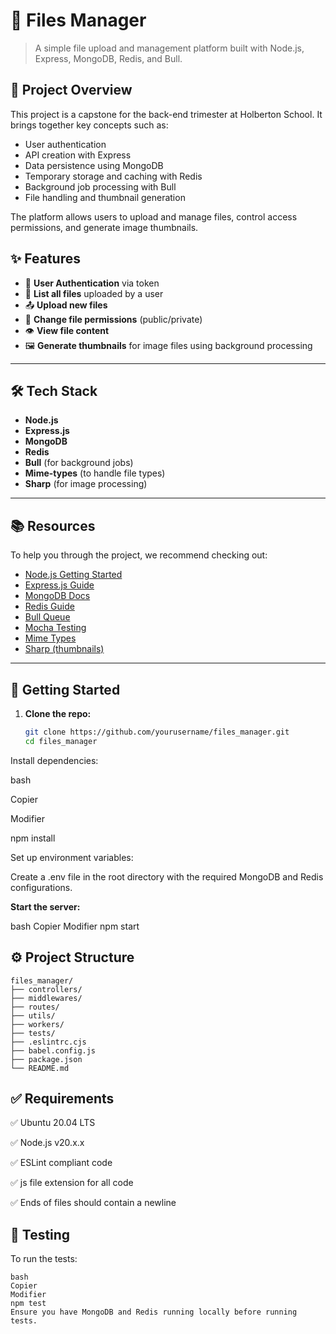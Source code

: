 # 📁 Files Manager

> A simple file upload and management platform built with Node.js, Express, MongoDB, Redis, and Bull.

## 📌 Project Overview

This project is a capstone for the back-end trimester at Holberton School. It brings together key concepts such as:

- User authentication
- API creation with Express
- Data persistence using MongoDB
- Temporary storage and caching with Redis
- Background job processing with Bull
- File handling and thumbnail generation

The platform allows users to upload and manage files, control access permissions, and generate image thumbnails.

## ✨ Features

- 🔐 **User Authentication** via token
- 📜 **List all files** uploaded by a user
- 📤 **Upload new files**
- 🔄 **Change file permissions** (public/private)
- 👁 **View file content**
- 🖼 **Generate thumbnails** for image files using background processing

---

## 🛠 Tech Stack

- **Node.js**
- **Express.js**
- **MongoDB**
- **Redis**
- **Bull** (for background jobs)
- **Mime-types** (to handle file types)
- **Sharp** (for image processing)

---

## 📚 Resources

To help you through the project, we recommend checking out:

- [Node.js Getting Started](https://nodejs.org/en/docs/guides/getting-started-guide/)
- [Express.js Guide](https://expressjs.com/en/starter/installing.html)
- [MongoDB Docs](https://docs.mongodb.com/)
- [Redis Guide](https://redis.io/docs/)
- [Bull Queue](https://github.com/OptimalBits/bull)
- [Mocha Testing](https://mochajs.org/)
- [Mime Types](https://www.npmjs.com/package/mime-types)
- [Sharp (thumbnails)](https://sharp.pixelplumbing.com/)

---

## 🚀 Getting Started

1. **Clone the repo:**
   ```bash
   git clone https://github.com/yourusername/files_manager.git
   cd files_manager
Install dependencies:

bash

Copier

Modifier

npm install

Set up environment variables:

Create a .env file in the root directory with the required MongoDB and Redis configurations.

**Start the server:**

bash
Copier
Modifier
npm start

## ⚙️ Project Structure

```plaintext
files_manager/
├── controllers/
├── middlewares/
├── routes/
├── utils/
├── workers/
├── tests/
├── .eslintrc.cjs
├── babel.config.js
├── package.json
└── README.md
```
## ✅ Requirements

✅ Ubuntu 20.04 LTS

✅ Node.js v20.x.x

✅ ESLint compliant code

✅ js file extension for all code

✅ Ends of files should contain a newline

## 🧪 Testing
To run the tests:
```
bash
Copier
Modifier
npm test
Ensure you have MongoDB and Redis running locally before running tests.
```
